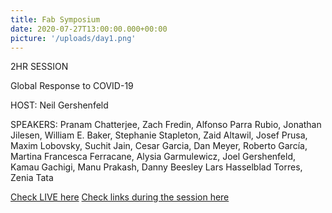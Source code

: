 ```yaml
---
title: Fab Symposium
date: 2020-07-27T13:00:00.000+00:00
picture: '/uploads/day1.png'
---
```


2HR SESSION


Global Response to COVID-19


HOST: Neil Gershenfeld 

SPEAKERS: Pranam Chatterjee, Zach Fredin, Alfonso Parra Rubio, Jonathan Jilesen, William E. Baker, Stephanie Stapleton, Zaid Altawil, Josef Prusa, Maxim Lobovsky, Suchit Jain, Cesar Garcia, Dan Meyer, Roberto García, Martina Francesca Ferracane, Alysia Garmulewicz, Joel Gershenfeld, Kamau Gachigi, Manu Prakash, Danny Beesley
Lars Hasselblad Torres, Zenia Tata

[Check LIVE here](https://youtu.be/1n7UnnqU5uE) [Check links during the session here](https://fabxlive.fabevent.org/response)

